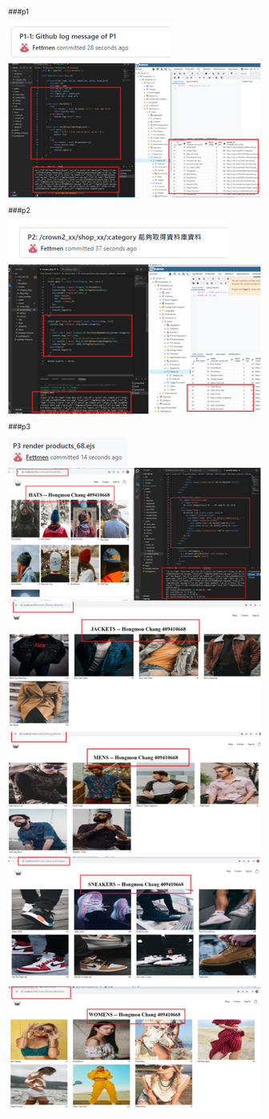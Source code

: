 ###p1

![](p1-1.PNG)
![](p1.png)

###p2

![](p2-1.PNG)
![](p2.png)

###p3

![](p3-1.PNG)
![](p3-2.png)
![](p3-3.png)
![](p3-4.png)
![](p3-5.png)
![](p3-6.png)
